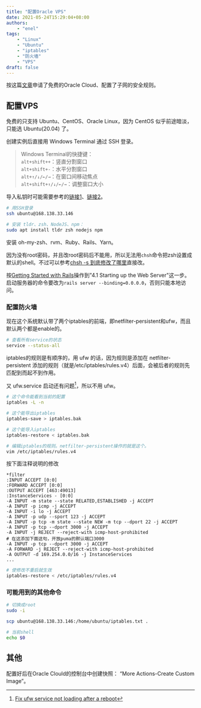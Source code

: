 ```yaml
---
title: "配置Oracle VPS"
date: 2021-05-24T15:29:04+08:00
authors:
    - "enel"
tags:
    - "Linux"
    - "Ubuntu"
    - "iptables"
    - "防火墙"
    - "VPS"
draft: false
---
```


按这篇[文章](https://xunihao.net/867.html#Oracle-CloudAWS)申请了免费的Oracle Cloud、配置了子网的安全规则。

## 配置VPS

免费的只支持 Ubuntu、CentOS、Oracle Linux，因为 CentOS 似乎前途暗淡，只能选 Ubuntu(20.04) 了。

创建实例后直接用 Windows Terminal 通过 SSH 登录。

> Windows Terminal的快捷键：  
> `alt+shift++`：竖直分割窗口  
> `alt+shift+-`：水平分割窗口  
> `alt+↑/↓/←/→`：在窗口间移动焦点  
> `alt+shift+↑/↓/←/→`：调整窗口大小

导入私钥时可能需要参考的[链接1](https://docs.microsoft.com/en-us/windows-server/administration/openssh/openssh_keymanagement#user-key-generation)、[链接2](https://stackoverflow.com/questions/52113738/starting-ssh-agent-on-windows-10-fails-unable-to-start-ssh-agent-service-erro)。

``` bash
# 用SSH登录
ssh ubuntu@168.138.33.146
```

``` bash
# 安装 tldr、zsh、NodeJS、npm：
sudo apt install tldr zsh nodejs npm
```

安装 oh-my-zsh、rvm、Ruby、Rails、Yarn。

因为没有root密码，并且改root密码后不能用，所以无法用`chsh`命令把zsh设置成默认的shell。不过可以参考[chsh -s 到底修改了哪里](http://c.biancheng.net/linux/chsh.html)直接改。

按[Getting Started with Rails](https://guides.rubyonrails.org/getting_started.html#hello-rails-bang)操作到"4.1 Starting up the Web Server"这一步。启动服务器的命令要改为`rails server --binding=0.0.0.0`，否则只能本地访问。

### 配置防火墙

现在这个系统默认带了两个iptables的前端，即netfilter-persistent和ufw，而且默认两个都是enable的。

``` bash
# 查看所有service的状态
service --status-all
```

iptables的规则是有顺序的，用 ufw 的话，因为规则是添加在 netfilter-persistent 添加的规则（就是/etc/iptables/rules.v4）后面，会被后者的规则先匹配到而起不到作用。

又 ufw.service 启动还有问题[^3]，所以不用 ufw。

``` bash
# 这个命令能看到当前的配置
iptables -L -n

# 这个能导出iptables
iptables-save > iptables.bak

# 这个能导入iptables
iptables-restore < iptables.bak
```

``` bash
# 编辑iptables的规则。netfilter-persistent操作的就是这个。
vim /etc/iptables/rules.v4
```

按下面注释说明的修改

    *filter
    :INPUT ACCEPT [0:0]
    :FORWARD ACCEPT [0:0]
    :OUTPUT ACCEPT [463:49013]
    :InstanceServices - [0:0]
    -A INPUT -m state --state RELATED,ESTABLISHED -j ACCEPT
    -A INPUT -p icmp -j ACCEPT
    -A INPUT -i lo -j ACCEPT
    -A INPUT -p udp --sport 123 -j ACCEPT
    -A INPUT -p tcp -m state --state NEW -m tcp --dport 22 -j ACCEPT
    -A INPUT -p tcp --dport 3000 -j ACCEPT
    -A INPUT -j REJECT --reject-with icmp-host-prohibited
    # 在这添加下面这句，开放puma的默认端口3000
    -A INPUT -p tcp --dport 3000 -j ACCEPT
    -A FORWARD -j REJECT --reject-with icmp-host-prohibited
    -A OUTPUT -d 169.254.0.0/16 -j InstanceServices
    ...

``` bash
# 使修改不重启就生效
iptables-restore < /etc/iptables/rules.v4
```

### 可能用到的其他命令

``` bash
# 切换成root
sudo -i

scp ubuntu@168.138.33.146:/home/ubuntu/iptables.txt .

# 当前shell
echo $0
```

## 其他

配置好后在Oracle Clould的控制台中创建快照： “More Actions-Create Custom Image”。

[^1]: 没细看前面几行的"ACCEPT"为什么没效果。
[^2]: [How to open Ports on Iptables in a Linux server](https://www.e2enetworks.com/help/knowledge-base/how-to-open-ports-on-iptables-in-a-linux-server/)。
[^3]: [Fix ufw service not loading after a reboot](https://devtidbits.com/2019/07/31/ufw-service-not-loading-after-a-reboot/)
